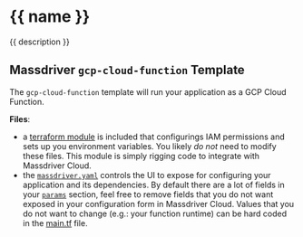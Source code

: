 # {{ name }}

{{ description }}

## Massdriver `gcp-cloud-function` Template

The `gcp-cloud-function` template will run your application as a GCP Cloud Function.

**Files**:

- a [terraform module](./src) is included that configurings IAM permissions and sets up you environment variables. You likely _do not_ need to modify these files. This module is simply rigging code to integrate with Massdriver Cloud.
- the [`massdriver.yaml`](./massdriver.yaml) controls the UI to expose for configuring your application and its dependencies. By default there are a lot of fields in your [`params`](https://docs.massdriver.cloud/bundles/configuration#bundle-params) section, feel free to remove fields that you do not want exposed in your configuration form in Massdriver Cloud. Values that you do not want to change (e.g.: your function runtime) can be hard coded in the [main.tf](./src/main.tf) file.
